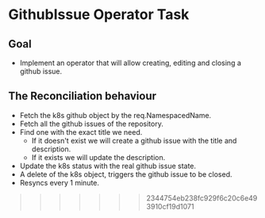 # GithubIssue Operator Task
## Goal
- Implement an operator that will allow creating, editing and closing a github issue.

## The Reconciliation behaviour
- Fetch the k8s github object by the req.NamespacedName.
- Fetch all the github issues of the repository. 
- Find one with the exact title we need.
  - If it doesn't exist we will create a github issue with the title and description.
  - If it exists we will update the description.
- Update the k8s status with the real github issue state.
- A delete of the k8s object, triggers the github issue to be closed.
- Resyncs every 1 minute.


>>>>>>> 2344754eb238fc929f6c20c6e493910cf19d1071
